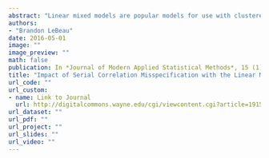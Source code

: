 ```yaml
---
abstract: "Linear mixed models are popular models for use with clustered and longitudinal data due to their ability to model variation at different levels of clustering. A Monte Carlo study was used to explore the impact of assumption violations on the bias of parameter estimates and the empirical type I error rates. Simulated conditions included in this study are: simulated serial correlation structure, fitted serial correlation structure, random effect distribution, cluster sample size, and number of measurement occasions. Results showed that the fixed effects are unbiased, but the random components tend to be overestimated and the empirical Type I error rates tend to be inflated. Implications for applied researchers were discussed."
authors: 
- "Brandon LeBeau" 
date: 2016-05-01
image: ""
image_preview: ""
math: false
publication: In *Journal of Modern Applied Statistical Methods*, 15 (1), 389-416
title: "Impact of Serial Correlation Misspecification with the Linear Mixed Model"
url_code: ""
url_custom:
- name: Link to Journal
  url: http://digitalcommons.wayne.edu/cgi/viewcontent.cgi?article=1915&context=jmasm
url_dataset: ""
url_pdf: ""
url_project: ""
url_slides: ""
url_video: ""
---
```


